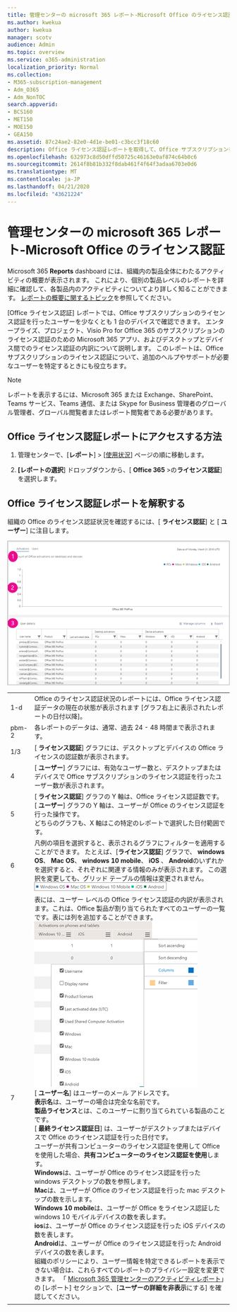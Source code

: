 ```yaml
---
title: 管理センターの microsoft 365 レポート-Microsoft Office のライセンス認証
ms.author: kwekua
author: kwekua
manager: scotv
audience: Admin
ms.topic: overview
ms.service: o365-administration
localization_priority: Normal
ms.collection:
- M365-subscription-management
- Adm_O365
- Adm_NonTOC
search.appverid:
- BCS160
- MET150
- MOE150
- GEA150
ms.assetid: 87c24ae2-82e0-4d1e-be01-c3bcc3f18c60
description: Office ライセンス認証レポートを取得して、Office サブスクリプションをアクティブ化したユーザーを確認し、追加のヘルプが必要になる可能性のあるユーザーを特定する方法について説明します。
ms.openlocfilehash: 632973c8d50dffd50725c46163e0af874c64b0c6
ms.sourcegitcommit: 2614f8b81b332f8dab461f4f64f3adaa6703e0d6
ms.translationtype: MT
ms.contentlocale: ja-JP
ms.lasthandoff: 04/21/2020
ms.locfileid: "43621224"
---
```

# <a name="microsoft-365-reports-in-the-admin-center---microsoft-office-activations"></a>管理センターの microsoft 365 レポート-Microsoft Office のライセンス認証

Microsoft 365 **Reports** dashboard には、組織内の製品全体にわたるアクティビティの概要が表示されます。 これにより、個別の製品レベルのレポートを詳細に確認して、各製品内のアクティビティについてより詳しく知ることができます。 [レポートの概要に関するトピック](activity-reports.md)を参照してください。
  
[Office ライセンス認証] レポートでは、Office サブスクリプションのライセンス認証を行ったユーザーを少なくとも 1 台のデバイスで確認できます。 エンタープライズ、プロジェクト、Visio Pro for Office 365 のサブスクリプションのライセンス認証のための Microsoft 365 アプリ、およびデスクトップとデバイス間でのライセンス認証の内訳について説明します。 このレポートは、Office サブスクリプションのライセンス認証について、追加のヘルプやサポートが必要なユーザーを特定するときにも役立ちます。
  
> [!NOTE]
> レポートを表示するには、Microsoft 365 または Exchange、SharePoint、Teams サービス、Teams 通信、または Skype for Business 管理者のグローバル管理者、グローバル閲覧者またはレポート閲覧者である必要があります。  
  
## <a name="how-to-get-to-the-office-activations-report"></a>Office ライセンス認証レポートにアクセスする方法

1. 管理センターで、[**レポート**] \> [<a href="https://go.microsoft.com/fwlink/p/?linkid=2074756" target="_blank">使用状況</a>] ページの順に移動します。

    
2. **[レポートの選択**] ドロップダウンから、[ **Office 365** \>の**ライセンス認証**] を選択します。 
  
## <a name="interpret-the-office-activations-report"></a>Office ライセンス認証レポートを解釈する

組織の Office のライセンス認証状況を確認するには、[ **ライセンス認証**] と [ **ユーザー**] に注目します。 
  
![Office ライセンス認証数](../../media/8c0ae08d-2d71-4437-9147-12c345bb5e9d.png)
  
|||
|:-----|:-----|
|1-d  <br/> |Office のライセンス認証状況のレポートには、Office ライセンス認証データの現在の状態が表示されます [グラフ右上に表示されたレポートの日付以降]。  <br/> |
|pbm-2  <br/> |各レポートのデータは、通常、過去 24 - 48 時間まで表示されます。  <br/> |
|1/3  <br/> |[ **ライセンス認証**] グラフには、デスクトップとデバイスの Office ライセンスの認証数が表示されます。  <br/> |
|4   <br/> |[ **ユーザー**] グラフには、有効なユーザー数と、デスクトップまたはデバイスで Office サブスクリプションのライセンス認証を行ったユーザー数が表示されます。  <br/> |
|5   <br/> | [ **ライセンス認証**] グラフの Y 軸は、Office ライセンス認証数です。  <br/>  [ **ユーザー**] グラフの Y 軸は、ユーザーが Office のライセンス認証を行った操作です。  <br/>  どちらのグラフも、X 軸はこの特定のレポートで選択した日付範囲です。  <br/> |
|6   <br/> |凡例の項目を選択すると、表示されるグラフにフィルターを適用することができます。 たとえば、[**ライセンス認証**] グラフで、 **windows OS**、 **Mac OS**、 **windows 10 mobile**、 **iOS** 、 **Android**のいずれかを選択すると、それぞれに関連する情報のみが表示されます。 この選択を変更しても、グリッド テーブルの情報は変更されません。 <br/> ![デバイスのアクティブ化データ](../../media/59d3ec6e-2a6e-4b21-8aac-c73038c47b9f.png)  <br/> |
|7   <br/> | 表には、ユーザー レベルの Office ライセンス認証の内訳が表示されます。これは、Office 製品が割り当てられたすべてのユーザーの一覧です。表には列を追加することができます。  <br/> ![Office ライセンス認証の使用可能な列](../../media/410a4baa-cef8-4676-bf7c-02a907a3a575.png)<br/> [ **ユーザー名**] はユーザーのメール アドレスです。  <br/> **表示名**は、ユーザーの場合は完全な名前です。  <br/> **製品ライセンス**とは、このユーザーに割り当てられている製品のことです。  <br/> [ **最終ライセンス認証日**] は、ユーザーがデスクトップまたはデバイスで Office のライセンス認証を行った日付です。  <br/> ユーザーが共有コンピューターのライセンス認証を使用して Office を使用した場合、**共有コンピューターのライセンス認証を使用**します。 <br/> **Windows**は、ユーザーが Office のライセンス認証を行った windows デスクトップの数を参照します。  <br/> **Mac**は、ユーザーが Office のライセンス認証を行った mac デスクトップの数を示します。  <br/> **Windows 10 mobile**は、ユーザーが Office をライセンス認証した windows 10 モバイルデバイスの数を表します。  <br/> **ios**は、ユーザーが Office のライセンス認証を行った iOS デバイスの数を表します。  <br/> **Android**は、ユーザーが Office のライセンス認証を行った Android デバイスの数を表します。  <br/>  組織のポリシーにより、ユーザー情報を特定できるレポートを表示できない場合は、これらすべてのレポートのプライバシー設定を変更できます。 「 [Microsoft 365 管理センターのアクティビティレポート](activity-reports.md)」の [レポート] セクションで、[**ユーザーの詳細を非表示**にする] を確認してください。  <br/> |
|||
   

